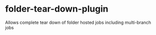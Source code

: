 # folder-tear-down-plugin
Allows complete tear down of folder hosted jobs including multi-branch jobs
